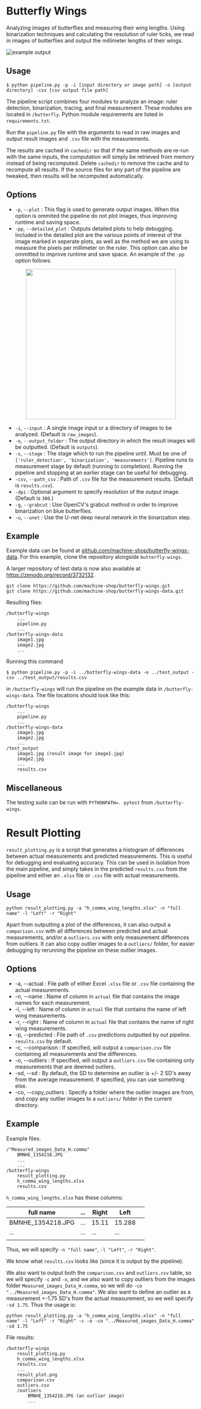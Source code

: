 # Butterfly Wings

Analyzing images of butterflies and measuring their wing lengths. Using binarization techniques and calculating the resolution of ruler ticks, we read in images of butterflies and output the millimeter lengths of their wings.

![example output](example_result.JPG)

## Usage
```
$ python pipeline.py -p -i [input directory or image path] -o [output directory] -csv [csv output file path]
```
The pipeline script combines four modules to analyze an image: ruler detection, binarization, tracing, and final measurement. These modules are located in `/butterfly`. Python module requirements are listed in `requirements.txt`.

Run the `pipeline.py` file with the arguments to read in raw images and output result images and `.csv` file with the measurements.

The results are cached in `cachedir` so that if the same methods are re-run with the same inputs, the computation will simply be retrieved from memory instead of being recomputed. Delete `cachedir` to remove the cache and to recompute all results. If the source files for any part of the pipeline are tweaked, then results will be recomputed automatically.

## Options
* `-p`, `--plot` : This flag is used to generate output images. When this option is ommited the pipeline do not plot images, thus improving runtime and saving space.
* `-pp`, `--detailed_plot` : Outputs detailed plots to help debugging. Included in the detailed plot are the various points of interest of the image marked in seperate plots, as well as the method we are using to measure the pixels per millimeter on the ruler. This option can also be ommitted to improve runtime and save space. An example of the `-pp` option follows:

<p align="center">
    <img src="./example_result_detailed.JPG" width="400">
</p>

* `-i`, `--input` : A single image input or a directory of images to be analyzed. (Default is `raw_images`).
* `-o`, `--output_folder` : The output directory in which the result images will be outputted. (Default is `outputs`).
* `-s`, `--stage` : The stage which to run the pipeline until. Must be one of  `['ruler_detection', 'binarization', 'measurements']`. Pipeline runs to measurement stage by default (running to completion). Running the pipeline and stopping at an earlier stage can be useful for debugging.
* `-csv`, `--path_csv` :  Path of `.csv` file for the measurement results. (Default is `results.csv`).
* `-dpi` : Optional argument to specify resolution of the output image. (Default is `300`.)
* `-g`, `--grabcut` : Use OpenCV's grabcut method in order to improve binarization on blue butterflies.
* `-u`, `--unet` : Use the U-net deep neural network in the binarization step.

## Example
Example data can be found at [github.com/machine-shop/butterfly-wings-data](https://github.com/machine-shop/butterfly-wings-data). For this example, clone the repository alongside `butterfly-wings`.

A larger repository of test data is now also available at https://zenodo.org/record/3732132.

```
git clone https://github.com/machine-shop/butterfly-wings.git
git clone https://github.com/machine-shop/butterfly-wings-data.git
```
Resulting files:
```
/butterfly-wings
    ...
    pipeline.py
    ...
/butterfly-wings-data
    image1.jpg
    image2.jpg
    ...
```

Running this command
```
$ python pipeline.py -p -i ../butterfly-wings-data -o ../test_output -csv ../test_output/results.csv
```
in `/butterfly-wings` will run the pipeline on the example data in `/butterfly-wings-data`. The file locations should look like this:
```
/butterfly-wings
    ...
    pipeline.py
    ...
/butterfly-wings-data
    image1.jpg
    image2.jpg
    ...
/test_output
    image1.jpg (result image for image1.jpg)
    image2.jpg
    ...
    results.csv
```

## Miscellaneous
The testing suite can be run with `PYTHONPATH=. pytest` from `/butterfly-wings`.

# Result Plotting
`result_plotting.py` is a script that generates a histogram of differences between actual measurements and predicted measurements. This is useful for debugging and evaluating accuracy. This can be used in isolation from the main pipeline, and simply takes in the predicted `results.csv` from the pipeline and either an `.xlsx` file or `.csv` file with actual measurements.

## Usage
```
python result_plotting.py -a "h_comma_wing_lengths.xlsx" -n "full name" -l "Left" -r "Right"
```
Apart from outputting a plot of the differences, it can also output a `comparison.csv` with all differences between predicted and actual measurements, and/or a `outliers.csv` with only measurement differences from outliers. It can also copy outlier images to a `outliers/` folder, for easier debugging by rerunning the pipeline on these outlier images.

## Options
* -a, --actual : File path of either Excel `.xlsx` file or `.csv` file containing the actual measurements.
* -n, --name : Name of column in `actual` file that contains the image names for each measurement.
* -l, --left : Name of column in `actual` file that contains the name of left wing measurements.
* -r, --right : Name of column in `actual` file that contains the name of right wing measurements.
* -p, --predicted : File path of `.csv` predictions outputted by out pipeline. `results.csv` by default.
* -c, --comparison : If specified, will output a `comparison.csv` file containing all measurements and the differences.
* -o, --outliers : If specified, will output a `outliers.csv` file containing only measurements that are deemed outliers.
* -sd, --sd : By default, the SD to determine an outlier is +/- 2 SD's away from the average measurement. If specified, you can use something else.
* -co, --copy_outliers : Specify a folder where the outlier images are from, and copy any outlier images to a `outliers/` folder in the current directory.

## Example
Example files:
```
/"Measured_images_Data_H.comma"
    BMNHE_1354218.JPG
    ...
    ...
/butterfly-wings
    result_plotting.py
    h_comma_wing_lengths.xlsx
    results.csv
```
`h_comma_wing_lengths.xlsx` has these columns:

| full name         | ... | Right | Left   |   |
|-------------------|-----|-------|--------|---|
| BMNHE_1354218.JPG | ... | 15.11 | 15.288 |   |
| ...               | ... | ...   | ...    |   |
|                   |     |       |        |   |

Thus, we will specify `-n "full name"`, `-l "Left"`, `-r "Right"`.

We know what `results.csv` looks like (since it is output by the pipeline).

We also want to output both the `comparison.csv` and `outliers.csv` table, so we will specify `-c` and `-o`, and we also want to copy outliers from the images folder `Measured_images_Data_H.comma`, so we will do `-co "../Measured_images_Data_H.comma"`. We also want to define an outlier as a measurement +-1.75 SD's from the actual measurement, so we well specify `-sd 1.75`. Thus the usage is:

```
python result_plotting.py -a "h_comma_wing_lengths.xlsx" -n "full name" -l "Left" -r "Right" -c -o -co "../Measured_images_Data_H.comma" -sd 1.75 
```

File results:
```
/butterfly-wings
    result_plotting.py
    h_comma_wing_lengths.xlsx
    results.csv
    ...
    result_plot.png
    comparison.csv
    outliers.csv
    /outliers
        BMNHE_1354218.JPG (an outlier image)
        ...
```
